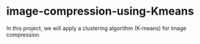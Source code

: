 # image-compression-using-Kmeans
In this project, we will apply a clustering algorithm (K-means) for image compression
